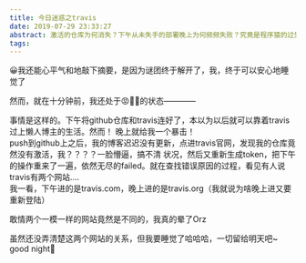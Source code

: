 ```yaml
---
title: 今日迷惑之travis
date: 2019-07-29 23:33:27
abstract: 激活的仓库为何消失？下午从未失手的部署晚上为何频频失败？究竟是程序猿的过失还是网站的bug，让我们走进今日迷惑之travis
tags: 
---
```

😀我还能心平气和地敲下摘要，是因为谜团终于解开了，我，终于可以安心地睡觉了  

然而，就在十分钟前，我还处于😡👿🤬的状态————

事情是这样的。下午将github仓库和travis连好了，本以为以后就可以靠着travis过上懒人博主的生活。然而！
晚上就给我一个暴击！  
push到github上之后，我的博客迟迟没有更新，点进travis官网，发现我的仓库竟然没有激活，我？？？？一脸懵逼，搞不清
状况，然后又重新生成token，把下午的操作重来了一遍，依然无尽的failed。就在查找错误原因的过程，看见有人说travis有两个网站....  
我一看，下午进的是travis.com，晚上进的是travis.org（我就说为啥晚上进又要重新登陆）  

敢情两个一模一样的网站竟然是不同的，我真的晕了Orz

虽然还没弄清楚这两个网站的关系，但我要睡觉了哈哈哈，一切留给明天吧~ good night🌙